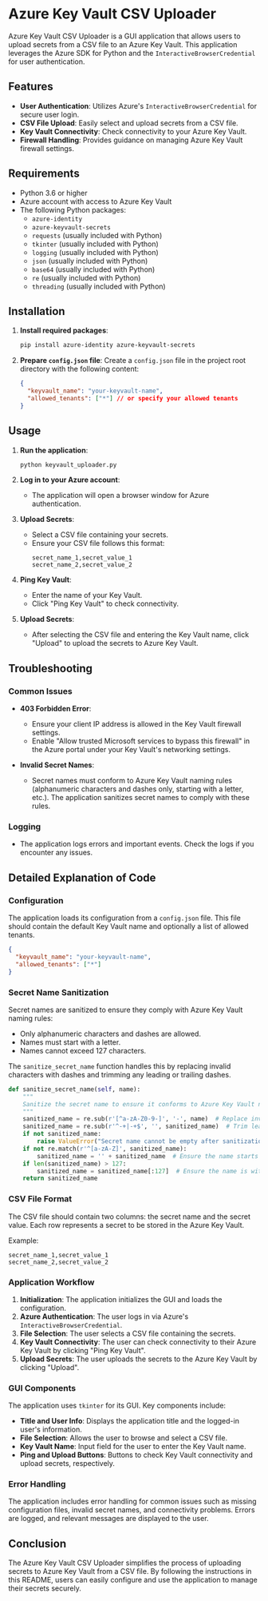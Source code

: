 # Azure Key Vault CSV Uploader

Azure Key Vault CSV Uploader is a GUI application that allows users to upload secrets from a CSV file to an Azure Key Vault. This application leverages the Azure SDK for Python and the `InteractiveBrowserCredential` for user authentication.

## Features

- **User Authentication**: Utilizes Azure's `InteractiveBrowserCredential` for secure user login.
- **CSV File Upload**: Easily select and upload secrets from a CSV file.
- **Key Vault Connectivity**: Check connectivity to your Azure Key Vault.
- **Firewall Handling**: Provides guidance on managing Azure Key Vault firewall settings.

## Requirements

- Python 3.6 or higher
- Azure account with access to Azure Key Vault
- The following Python packages:
  - `azure-identity`
  - `azure-keyvault-secrets`
  - `requests` (usually included with Python)
  - `tkinter` (usually included with Python)
  - `logging` (usually included with Python)
  - `json` (usually included with Python)
  - `base64` (usually included with Python)
  - `re` (usually included with Python)
  - `threading` (usually included with Python)

## Installation

1. **Install required packages**:

   ```sh
   pip install azure-identity azure-keyvault-secrets
   ```

2. **Prepare `config.json` file**:
   Create a `config.json` file in the project root directory with the following content:
   ```json
   {
     "keyvault_name": "your-keyvault-name",
     "allowed_tenants": ["*"] // or specify your allowed tenants
   }
   ```

## Usage

1. **Run the application**:

   ```sh
   python keyvault_uploader.py
   ```

2. **Log in to your Azure account**:

   - The application will open a browser window for Azure authentication.

3. **Upload Secrets**:

   - Select a CSV file containing your secrets.
   - Ensure your CSV file follows this format:
     ```csv
     secret_name_1,secret_value_1
     secret_name_2,secret_value_2
     ```

4. **Ping Key Vault**:

   - Enter the name of your Key Vault.
   - Click "Ping Key Vault" to check connectivity.

5. **Upload Secrets**:
   - After selecting the CSV file and entering the Key Vault name, click "Upload" to upload the secrets to Azure Key Vault.

## Troubleshooting

### Common Issues

- **403 Forbidden Error**:

  - Ensure your client IP address is allowed in the Key Vault firewall settings.
  - Enable "Allow trusted Microsoft services to bypass this firewall" in the Azure portal under your Key Vault's networking settings.

- **Invalid Secret Names**:
  - Secret names must conform to Azure Key Vault naming rules (alphanumeric characters and dashes only, starting with a letter, etc.). The application sanitizes secret names to comply with these rules.

### Logging

- The application logs errors and important events. Check the logs if you encounter any issues.

## Detailed Explanation of Code

### Configuration

The application loads its configuration from a `config.json` file. This file should contain the default Key Vault name and optionally a list of allowed tenants.

```json
{
  "keyvault_name": "your-keyvault-name",
  "allowed_tenants": ["*"]
}
```

### Secret Name Sanitization

Secret names are sanitized to ensure they comply with Azure Key Vault naming rules:

- Only alphanumeric characters and dashes are allowed.
- Names must start with a letter.
- Names cannot exceed 127 characters.

The `sanitize_secret_name` function handles this by replacing invalid characters with dashes and trimming any leading or trailing dashes.

```py
def sanitize_secret_name(self, name):
    """
    Sanitize the secret name to ensure it conforms to Azure Key Vault naming rules.
    """
    sanitized_name = re.sub(r'[^a-zA-Z0-9-]', '-', name)  # Replace invalid characters with dashes
    sanitized_name = re.sub(r'^-+|-+$', '', sanitized_name)  # Trim leading and trailing dashes
    if not sanitized_name:
        raise ValueError("Secret name cannot be empty after sanitization.")
    if not re.match(r'^[a-zA-Z]', sanitized_name):
        sanitized_name = '' + sanitized_name  # Ensure the name starts with a letter
    if len(sanitized_name) > 127:
        sanitized_name = sanitized_name[:127]  # Ensure the name is within the valid length
    return sanitized_name
```

### CSV File Format

The CSV file should contain two columns: the secret name and the secret value. Each row represents a secret to be stored in the Azure Key Vault.

Example:

```csv
secret_name_1,secret_value_1
secret_name_2,secret_value_2
```

### Application Workflow

1. **Initialization**: The application initializes the GUI and loads the configuration.
2. **Azure Authentication**: The user logs in via Azure's `InteractiveBrowserCredential`.
3. **File Selection**: The user selects a CSV file containing the secrets.
4. **Key Vault Connectivity**: The user can check connectivity to their Azure Key Vault by clicking "Ping Key Vault".
5. **Upload Secrets**: The user uploads the secrets to the Azure Key Vault by clicking "Upload".

### GUI Components

The application uses `tkinter` for its GUI. Key components include:

- **Title and User Info**: Displays the application title and the logged-in user's information.
- **File Selection**: Allows the user to browse and select a CSV file.
- **Key Vault Name**: Input field for the user to enter the Key Vault name.
- **Ping and Upload Buttons**: Buttons to check Key Vault connectivity and upload secrets, respectively.

### Error Handling

The application includes error handling for common issues such as missing configuration files, invalid secret names, and connectivity problems. Errors are logged, and relevant messages are displayed to the user.

## Conclusion

The Azure Key Vault CSV Uploader simplifies the process of uploading secrets to Azure Key Vault from a CSV file. By following the instructions in this README, users can easily configure and use the application to manage their secrets securely.
